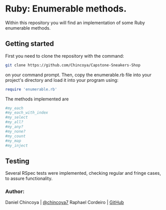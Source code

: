 # Ruby: Enumerable methods. 

Within this repository you will find an implementation of some Ruby enumerable methods. 

## Getting started
First you need to clone the repository with the command:
```bash
git clone https://github.com/Chincoya/Capstone-Sneakers-Shop
```
on your command prompt. Then, copy the enumerable.rb file into your project's directory and load it into your program using:
```ruby
require 'enumerable.rb'
```
The methods implemented are 
```ruby
#my_each
#my_each_with_index
#my_select
#my_all?
#my_any?
#my_none?
#my_count
#my_map
#my_inject
```

## Testing 

Several RSpec tests were implemented, checking regular and fringe cases, to assure functionality.

### Author:

Daniel Chincoya | [@chincoya7](https://twitter.com/chincoya7)
Raphael Cordeiro | [GitHub](https://github.com/phalado)
